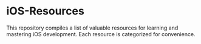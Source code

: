 # iOS-Resources
This repository compiles a list of valuable resources for learning and mastering iOS development. Each resource is categorized for convenience.
